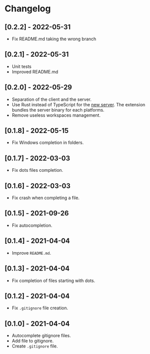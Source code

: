 # Changelog

## [0.2.2] - 2022-05-31

- Fix README.md taking the wrong branch

## [0.2.1] - 2022-05-31

- Unit tests
- Improved README.md

## [0.2.0] - 2022-05-29

- Separation of the client and the server.
- Use Rust instead of TypeScript for the [new server](https://github.com/quentinguidee/gitignore-ultimate-server). The extension bundles the server binary for each platforms.
- Remove useless workspaces management.

## [0.1.8] - 2022-05-15

- Fix Windows completion in folders.

## [0.1.7] - 2022-03-03

- Fix dots files completion.

## [0.1.6] - 2022-03-03

- Fix crash when completing a file.

## [0.1.5] - 2021-09-26

- Fix autocompletion.

## [0.1.4] - 2021-04-04

- Improve `README.md`.

## [0.1.3] - 2021-04-04

- Fix completion of files starting with dots.

## [0.1.2] - 2021-04-04

- Fix `.gitignore` file creation.

## [0.1.0] - 2021-04-04

- Autocomplete gitignore files.
- Add file to gitignore.
- Create `.gitignore` file.
